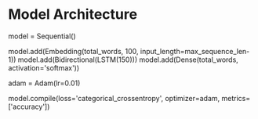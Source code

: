 
# Model Architecture 

model = Sequential()

model.add(Embedding(total_words, 100, input_length=max_sequence_len-1))
model.add(Bidirectional(LSTM(150)))
model.add(Dense(total_words, activation='softmax'))

adam = Adam(lr=0.01)

model.compile(loss='categorical_crossentropy', optimizer=adam, metrics=['accuracy'])

